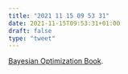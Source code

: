 ```yaml
---
title: "2021 11 15 09 53 31"
date: 2021-11-15T09:53:31+01:00
draft: false
type: "tweet"
---
```

[Bayesian Optimization Book](https://bayesoptbook.com/).
